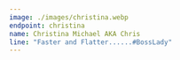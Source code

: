 ```yaml
---
image: ./images/christina.webp
endpoint: christina
name: Christina Michael AKA Chris
line: "Faster and Flatter......#BossLady"
---
```

